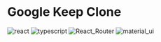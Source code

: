 <h1>Google Keep Clone</h1>

<div>
<img src="https://img.shields.io/badge/react-%23323330.svg?style=for-the-badge&logo=react&logoColor=white" alt="react">
<img src="https://img.shields.io/badge/typescript-%23323330.svg?style=for-the-badge&logo=typescript&logoColor=white" alt="typescript">
<img src="https://img.shields.io/badge/React_Router-%23323330?style=for-the-badge&logo=react-router&logoColor=white" alt="React_Router">
<img src="https://img.shields.io/badge/-material_ui-%23323330?style=for-the-badge&logo=mui&logoColor=white" alt="material_ui">
</div>
